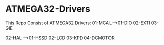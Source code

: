 # ATMEGA32-Drivers
This Repo Consist of ATMEGA32 Drivers:
01-MCAL-->01-DIO
          02-EXTI
          03-GIE
          
02-HAL -->01-HSSD
          02-LCD
          03-KPD
          04-DCMOTOR
